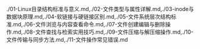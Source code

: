 ./01-Linux目录结构标准与意义.md,./02-文件类型与属性详解.md,./03-inode与数据块原理.md,./04-软链接与硬链接区别.md,./05-文件系统层次结构标准.md,./06-文件浏览与内容查看命令.md,./07-文件创建编辑与删除操作.md,./08-文件查找与检索实用技巧.md,./09-文件压缩与解压缩操作.md,./10-文件传输与同步方法.md,./11-文件操作常见错误.md